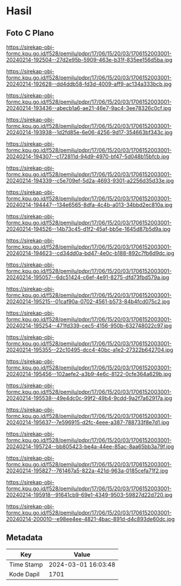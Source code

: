 # Hasil

## Foto C Plano

https://sirekap-obj-formc.kpu.go.id/f528/pemilu/pdpr/17/06/15/20/03/1706152003001-20240214-192504--27d2e95b-5909-463e-b31f-835ee156d5ba.jpg

https://sirekap-obj-formc.kpu.go.id/f528/pemilu/pdpr/17/06/15/20/03/1706152003001-20240214-192628--dd4ddb58-fd3d-4009-aff9-ac134a333bcb.jpg

https://sirekap-obj-formc.kpu.go.id/f528/pemilu/pdpr/17/06/15/20/03/1706152003001-20240214-193436--abecb1a6-ae21-46e7-9ac4-3ee78326c0cf.jpg

https://sirekap-obj-formc.kpu.go.id/f528/pemilu/pdpr/17/06/15/20/03/1706152003001-20240214-193938--1d2fd85e-6e06-4256-9d17-354663bf343c.jpg

https://sirekap-obj-formc.kpu.go.id/f528/pemilu/pdpr/17/06/15/20/03/1706152003001-20240214-194307--c172811d-94d9-4970-bf47-5d048b15bfcb.jpg

https://sirekap-obj-formc.kpu.go.id/f528/pemilu/pdpr/17/06/15/20/03/1706152003001-20240214-194339--c5e709ef-5d2a-4693-9301-a2256d35d33e.jpg

https://sirekap-obj-formc.kpu.go.id/f528/pemilu/pdpr/17/06/15/20/03/1706152003001-20240214-194447--134e6565-8dfa-4c4b-a013-34bbd2ec810a.jpg

https://sirekap-obj-formc.kpu.go.id/f528/pemilu/pdpr/17/06/15/20/03/1706152003001-20240214-194526--14b73c45-d1f2-45af-bb5e-1645d87b5d9a.jpg

https://sirekap-obj-formc.kpu.go.id/f528/pemilu/pdpr/17/06/15/20/03/1706152003001-20240214-194623--cd34dd0a-bd47-4e0c-b188-892c7fb6d9dc.jpg

https://sirekap-obj-formc.kpu.go.id/f528/pemilu/pdpr/17/06/15/20/03/1706152003001-20240214-195057--6dc51424-c6ef-4e91-8275-dfd73fbd579a.jpg

https://sirekap-obj-formc.kpu.go.id/f528/pemilu/pdpr/17/06/15/20/03/1706152003001-20240214-195215--01caf90a-0702-4561-b573-84b4fcd075c2.jpg

https://sirekap-obj-formc.kpu.go.id/f528/pemilu/pdpr/17/06/15/20/03/1706152003001-20240214-195254--471fd339-cec5-4156-950b-632748022c97.jpg

https://sirekap-obj-formc.kpu.go.id/f528/pemilu/pdpr/17/06/15/20/03/1706152003001-20240214-195355--22c10495-dcc4-40bc-a1e2-27322b642704.jpg

https://sirekap-obj-formc.kpu.go.id/f528/pemilu/pdpr/17/06/15/20/03/1706152003001-20240214-195456--102aefe2-a3b9-4e6c-8122-0cfe364a629b.jpg

https://sirekap-obj-formc.kpu.go.id/f528/pemilu/pdpr/17/06/15/20/03/1706152003001-20240214-195538--49e4dc0c-99f2-49b4-9cdd-9a2f7a62917a.jpg

https://sirekap-obj-formc.kpu.go.id/f528/pemilu/pdpr/17/06/15/20/03/1706152003001-20240214-195637--7e596915-d2fc-4eee-a387-788733f8e7d1.jpg

https://sirekap-obj-formc.kpu.go.id/f528/pemilu/pdpr/17/06/15/20/03/1706152003001-20240214-195724--bb805423-be4a-44ee-85ac-8aa65bb3a79f.jpg

https://sirekap-obj-formc.kpu.go.id/f528/pemilu/pdpr/17/06/15/20/03/1706152003001-20240214-195827--761467a5-822a-421d-963a-0185cefa71f2.jpg

https://sirekap-obj-formc.kpu.go.id/f528/pemilu/pdpr/17/06/15/20/03/1706152003001-20240214-195918--91641cb9-69e1-4349-9503-59827d22d720.jpg

https://sirekap-obj-formc.kpu.go.id/f528/pemilu/pdpr/17/06/15/20/03/1706152003001-20240214-200010--e98ee4ee-4821-4bac-891d-d4c893de60dc.jpg


## Metadata

| Key        | Value               |
| ---------- | ------------------- |
| Time Stamp | 2024-03-01 16:03:48 |
| Kode Dapil | 1701                |



